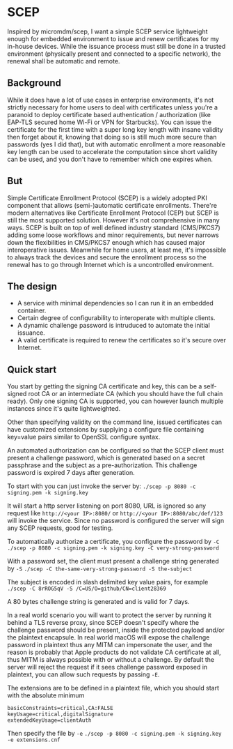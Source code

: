 # SCEP
Inspired by micromdm/scep, I want a simple SCEP service lightweight enough for embedded environment to issue and renew certificates for my in-house devices. While the issuance process must still be done in a trusted environment (physically present and connected to a specific network), the renewal shall be automatic and remote.

## Background
While it does have a lot of use cases in enterprise environments, it's not strictly necessary for home users to deal with certificates unless you're a paranoid to deploy certificate based authentication / authorization (like EAP-TLS secured home Wi-Fi or VPN for Starbucks). You can issue the certificate for the first time with a super long key length with insane validity then forget about it, knowing that doing so is still much more secure than passwords (yes I did that), but with automatic enrollment a more reasonable key length can be used to accelerate the computation since short validity can be used, and you don't have to remember which one expires when.

## But
Simple Certificate Enrollment Protocol (SCEP) is a widely adopted PKI component that allows (semi-)automatic certificate enrollments. There're modern alternatives like Certificate Enrollment Protocol (CEP) but SCEP is still the most supported solution. However it's not comprehensive in many ways. SCEP is built on top of well defined industry standard (CMS/PKCS7) adding some loose workflows and minor requirements, but never narrows down the flexibilities in CMS/PKCS7 enough which has caused major interoperative issues. Meanwhile for home users, at least me, it's impossible to always track the devices and secure the enrollment process so the renewal has to go through Internet which is a uncontrolled environment.

## The design
* A service with minimal dependencies so I can run it in an embedded container.
* Certain degree of configurability to interoperate with multiple clients.
* A dynamic challenge password is intruduced to automate the initial issuance.
* A valid certificate is required to renew the certificates so it's secure over Internet.

## Quick start
You start by getting the signing CA certificate and key, this can be a self-signed root CA or an intermediate CA (which you should have the full chain ready). Only one signing CA is supported, you can however launch multiple instances since it's quite lightweighted.

Other than specifying validity on the command line, issued certificates can have customized extensions by supplying a configure file containing key=value pairs similar to OpenSSL configure syntax.

An automated authorization can be configured so that the SCEP client must present a challenge password, which is generated based on a secret passphrase and the subject as a pre-authorization. This challenge password is expired 7 days after generation.

To start with you can just invoke the server by:
`./scep -p 8080 -c signing.pem -k signing.key`

It will start a http server listening on port 8080, URL is ignored so any request like `http://<your IP>:8080/` or `http://<your IP>:8080/abc/def/123` will invoke the service. Since no password is configured the server will sign any SCEP requests, good for testing.

To automatically authorize a certificate, you configure the password by `-C`
`./scep -p 8080 -c signing.pem -k signing.key -C very-strong-password`

With a password set, the client must present a challenge string generated by `-S`
`./scep -C the-same-very-strong-password -S the-subject`

The subject is encoded in slash delimited key value pairs, for example
`./scep -C 8rROG5qV -S /C=US/O=github/CN=client28369`

A 80 bytes challenge string is generated and is valid for 7 days.

In a real world scenario you will want to protect the server by running it behind a TLS reverse proxy, since SCEP doesn't specify where the challenge password should be present, inside the protected payload and/or the plaintext encapsule. In real world macOS will expose the challenge password in plaintext thus any MITM can impersonate the user, and the reason is probably that Apple products do not validate CA certificate at all, thus MITM is always possible with or without a challenge. By default the server will reject the request if it sees challenge password exposed in plaintext, you can allow such requests by passing `-E`.

The extensions are to be defined in a plaintext file, which you should start with the absolute minimum

	basicConstraints=critical,CA:FALSE
	keyUsage=critical,digitalSignature
	extendedKeyUsage=clientAuth

Then specify the file by `-e`
`./scep -p 8080 -c signing.pem -k signing.key -e extensions.cnf`
